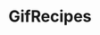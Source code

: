 ---
title: GifRecipes
crosslinks:
- iamveryculinary
- GIMP
- MadAtMealthy
- ShittyGifRecipes
- AskReddit
- grilledcheese
- gatekeeping
- WeWantPlates
- vegan
- AlcoholGifRecipes
- vegangifrecipes
- restofthefuckingowl
- nocontext
- NegativeWithGold
- Cooking
- ketorecipes
- memefood
- GifRecipesKeto
- Drama
---